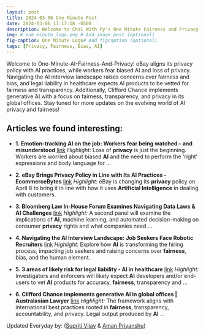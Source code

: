 ```yaml
---
layout: post
title: 2024-03-06 One-Minute Post
date: 2024-03-06 17:17:18 -0500
description: Welcome to Chai With Py's One Minute Fairness and Privacy, which aims to provide you the current happenings in the world of Fairness, Privacy, and AI.
img: # one_minute_logo.png # Add image post (optional)
fig-caption: One Minute Logo# Add figcaption (optional)
tags: [Privacy, Fairness, Bias, AI]
---
```


Welcome to One-Minute-AI-Fairness-And-Privacy! eBay aligns its privacy policy with AI practices, while workers fear biased AI and loss of privacy. Navigating the AI interview landscape raises concerns over fairness and bias, and legal liability in healthcare expects AI products to be vetted for fairness and transparency. Additionally, Clifford Chance implements generative AI with a focus on fairness, transparency, and privacy in its global offices. Stay tuned for more updates on the evolving world of AI privacy and fairness!

## Articles we found interesting:

- **1. Emotion-tracking <b>AI</b> on the job: Workers fear being watched – and misunderstood** [link](https://theconversation.com/emotion-tracking-ai-on-the-job-workers-fear-being-watched-and-misunderstood-222592)
_Highlight:_ Loss of <b>privacy</b> is just the beginning. Workers are worried about biased <b>AI</b> and the need to perform the &#39;right&#39; expressions and body language for&nbsp;...

- **2. eBay Brings <b>Privacy</b> Policy in Line with Its <b>AI</b> Practices - EcommerceBytes** [link](https://www.ecommercebytes.com/2024/03/06/ebay-brings-privacy-policy-in-line-with-its-ai-practices/)
_Highlight:_ eBay is changing its <b>privacy</b> policy on April 8 to bring it in line with how it uses <b>Artificial Intelligence</b> in dealing with customers.

- **3. Bloomberg Law In-House Forum Examines Navigating Data Laws &amp; <b>AI</b> Challenges** [link](https://www.victoriaadvocate.com/bloomberg-law-in-house-forum-examines-navigating-data-laws-ai-challenges/article_db96a28c-87b8-5e2c-a302-2e130daf7ad0.html)
_Highlight:_ A second panel will examine the implications of <b>AI</b>, machine learning, and automated decision-making on consumer <b>privacy</b> rights and what companies need&nbsp;...

- **4. Navigating the <b>AI</b> Interview Landscape: Job Seekers Face Robotic Recruiters** [link](https://bnnbreaking.com/world/us/navigating-the-ai-interview-landscape-job-seekers-face-robotic-recruiters)
_Highlight:_ Explore how <b>AI</b> is transforming the hiring process, impacting job seekers and raising concerns over <b>fairness</b>, bias, and the human element.

- **5. 3 areas of likely risk for legal liability - AI in healthcare** [link](https://aiin.healthcare/topics/healthcare-management/legal-news/ai-healthcare-3-areas-likely-risk-legal-liability)
_Highlight:_ Investigators and enforcers will likely expect <b>AI</b> developers and/or end-users to vet <b>AI</b> products for accuracy, <b>fairness</b>, transparency and&nbsp;...

- **6. Clifford Chance implements generative <b>AI</b> in global offices | Australasian Lawyer** [link](https://www.thelawyermag.com/au/news/general/clifford-chance-implements-generative-ai-in-global-offices/479756)
_Highlight:_ The framework aligns with international best practices rooted in <b>fairness</b>, transparency, accountability, and privacy. Legal output produced by <b>AI</b>&nbsp;...


Updated Everyday by: (<a href="https://supritivijay.github.io/">Supriti Vijay</a> & <a href="https://amanpriyanshu.github.io/">Aman Priyanshu</a>)
